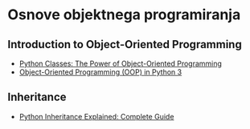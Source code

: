 # Osnove objektnega programiranja

## Introduction to Object-Oriented Programming
- [Python Classes: The Power of Object-Oriented Programming](https://realpython.com/python-classes)
- [Object-Oriented Programming (OOP) in Python 3](https://realpython.com/python3-object-oriented-programming/)

## Inheritance
- [Python Inheritance Explained: Complete Guide](https://ioflood.com/blog/python-inheritance/)

